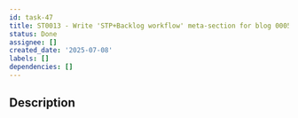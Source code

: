 ```yaml
---
id: task-47
title: ST0013 - Write 'STP+Backlog workflow' meta-section for blog 0005
status: Done
assignee: []
created_date: '2025-07-08'
labels: []
dependencies: []
---
```


## Description
